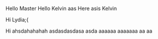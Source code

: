 Hello Master
Hello
Kelvin
aas
Here asis Kelvin

Hi Lydia;{

Hi ahsdahahahah
asdasdasdasa
asda
aaaaaa
aaaaaaa
aa
aa
